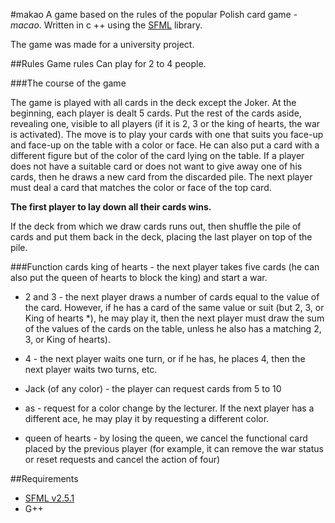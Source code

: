 #makao 
A game based on the rules of the popular Polish card game - _macao_. Written in c ++ using the [SFML] library.

The game was made for a university project.

##Rules
Game rules
Can play for 2 to 4 people.

###The course of the game

The game is played with all cards in the deck except the Joker. At the beginning, each player is dealt 5 cards. Put the rest of the cards aside, revealing one, visible to all players (if it is 2, 3 or the king of hearts, the war is activated). The move is to play your cards with one that suits you
face-up and face-up on the table with a color or face. He can also put a card with a different figure but of the color of the card lying on the table. If a player does not have a suitable card or does not want to give away one of his cards, then he draws a new card from the discarded pile. The next player must deal a card that matches the color or face of the top card.

__The first player to lay down all their cards wins.__

If the deck from which we draw cards runs out, then shuffle the pile of cards and put them back in the deck, placing the last player on top of the pile.

###Function cards
king of hearts - the next player takes five cards (he can also put the queen of hearts to block the king) and start a war.

* 2 and 3 - the next player draws a number of cards equal to the value of the card. However, if he has a card of the same value or suit (but 2, 3, or King of hearts *), he may play it, then the next player must draw the sum of the values ​​of the cards on the table, unless he also has a matching 2, 3, or King of hearts).

* 4 - the next player waits one turn, or if he has, he places 4, then the next player waits two turns, etc.

* Jack (of any color) - the player can request cards from 5 to 10

* as - request for a color change by the lecturer. If the next player has a different ace, he may play it by requesting a different color.

* queen of hearts - by losing the queen, we cancel the functional card placed by the previous player (for example, it can remove the war status or reset requests and cancel the action of four)

##Requirements
- [SFML v2.5.1][SFMLdownload]
- G++

[SFML]:<https://www.sfml-dev.org>
[SFMLdownload]:<https://www.sfml-dev.org/download/sfml/2.5.1>

